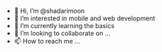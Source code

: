 - 👋 Hi, I’m @shadarimoon
- 👀 I’m interested in mobile and web development 
- 🌱 I’m currently learning the basics
- 💞️ I’m looking to collaborate on ...
- 📫 How to reach me ...

<!---
shadarimoon/shadarimoon is a ✨ special ✨ repository because its `README.md` (this file) appears on your GitHub profile.
You can click the Preview link to take a look at your changes.
--->
